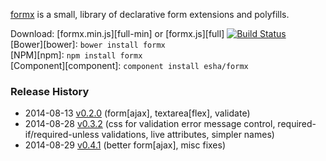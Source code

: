 [formx][home] is a small, library of declarative form extensions and polyfills.

[home]: http://esha.github.io/formx

Download: [formx.min.js][full-min] or [formx.js][full] [![Build Status](https://travis-ci.org/esha/formx.png?branch=master)](https://travis-ci.org/esha/formx)  
[Bower][bower]: `bower install formx`  
[NPM][npm]: `npm install formx`   
[Component][component]: `component install esha/formx`  

### Release History
* 2014-08-13 [v0.2.0][] (form[ajax], textarea[flex], validate)
* 2014-08-28 [v0.3.2][] (css for validation error message control, required-if/required-unless validations, live attributes, simpler names)
* 2014-08-29 [v0.4.1][] (better form[ajax], misc fixes)

[v0.2.0]: https://github.com/esha/formx/tree/0.2.0
[v0.3.2]: https://github.com/esha/formx/tree/0.3.2
[v0.4.1]: https://github.com/esha/formx/tree/0.4.1
